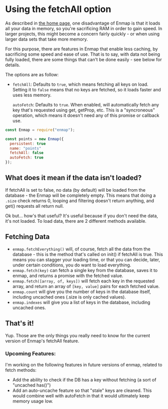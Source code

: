# Using the fetchAll option

As described in [the home page](../#advantage-disadvantage), one disadvantage of Enmap is that it loads all your data in memory, so you're sacrificing RAM in order to gain speed. In larger projects, this might become a concern fairly quickly - or when using larger data sets that take more memory.

For this purpose, there are features in Enmap that enable less caching, by sacrificing some speed and ease of use. That is to say, with data not being fully loaded, there are some things that can't be done easily - see below for details.

The options are as follow: 

* `fetchAll`: Defaults to `true`, which means fetching all keys on load. Setting it to `false` means that no keys are fetched, so it loads faster and uses less memory.

  `autoFetch`: Defaults to `true`. When enabled, will automatically fetch any key that's requested using get, getProp, etc. This is a "syncroneous" operation, which means it doesn't need any of this promise or callback use.

```javascript
const Enmap = require("enmap");

const points = new Enmap({
  persistent: true
  name: "points"
  fetchAll: false
  autoFetch: true
});
```

## What does it mean if the data isn't loaded? 

If fetchAll is set to false, no data \(by default\) will be loaded from the database - the Enmap will be completely empty. This means that doing a `.size` check returns 0, looping and filtering doesn't return anything, and get\(\) requests all return null. 

Ok but... how's that useful? It's useful because if you don't need the data, it's not loaded. To load data, there are 2 different methods available. 

## Fetching Data

* `enmap.fetchEverything()` will, of course, fetch all the data from the database - this is the method that's called on init\(\) if fetchAll is true. This means you can stagger your loading time, or that you can decide, later, under certain conditions, you do want to load everything.
* `enmap.fetch(key)` can fetch a single key from the database, saves it to enmap, and returns a promise with the fetched value. 
* `enmap.fetch([array, of, keys])` will fetch each key in the requested array, and return an array of `[key, value]` pairs for each fetched value. 
* `enmap.count` will give you the number of keys in the database itself, including uncached ones \(.size is only cached values\).
* `enmap.indexes` will give you a list of keys in the database, including uncached ones.

## That's it!

Yup. Those are the only things you really need to know for the current version of Enmap's fetchAll feature.

### Upcoming Features: 

I'm working on the following features in future versions of enmap, related to fetch methods: 

* Add the ability to check if the DB has a key without fetching \(a sort of "uncached has\(\)"\)
* Add an auto-uncache feature so that "stale" keys are cleaned. This would combine well with autoFetch in that it would ultimately keep memory usage low.



